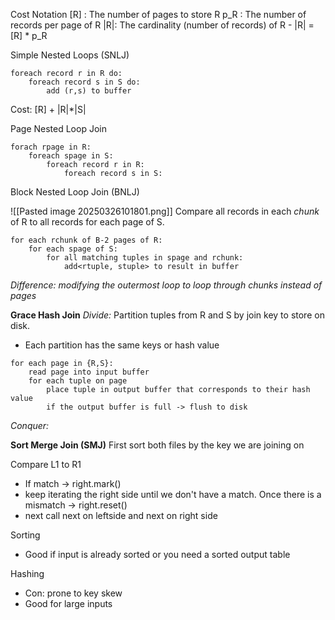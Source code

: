 
Cost Notation
[R] : The number of pages to store R
p_R : The number of records per page of R
|R|: The cardinality (number of records) of R
	- |R| = [R] * p_R


Simple Nested Loops (SNLJ)
```
foreach record r in R do:
	foreach record s in S do:
		add (r,s) to buffer
```
Cost: [R] + |R|*|S|


Page Nested Loop Join
```
forach rpage in R:
	foreach spage in S:
		foreach record r in R:
			foreach record s in S:
```

Block Nested Loop Join (BNLJ)

![[Pasted image 20250326101801.png]]
Compare all records in each *chunk* of R to all records for each page of S.

```
for each rchunk of B-2 pages of R:
	for each spage of S:
		for all matching tuples in spage and rchunk:
			add<rtuple, stuple> to result in buffer
```

*Difference: modifying the outermost loop to loop through chunks instead of pages*

**Grace Hash Join**
*Divide:*
Partition tuples from R and S by join key to store on disk.
- Each partition has the same keys or hash value
```
for each page in {R,S}:
	read page into input buffer
	for each tuple on page
		place tuple in output buffer that corresponds to their hash value
		if the output buffer is full -> flush to disk		
```

*Conquer:*

**Sort Merge Join (SMJ)**
First sort both files by the key we are joining on

Compare L1 to R1 
- If match -> right.mark()
- keep iterating the right side until we don't have a match. Once there is a mismatch -> right.reset()
- next call next on leftside and next on right side


Sorting 
- Good if input is already sorted or you need a sorted output table

Hashing
- Con: prone to key skew
- Good for large inputs